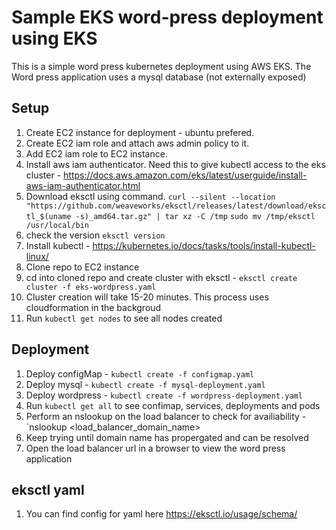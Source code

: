 # Sample EKS word-press deployment using EKS
This is a simple word press kubernetes deployment using AWS EKS. The Word press application uses a mysql database (not externally exposed)

## Setup
1. Create EC2 instance for deployment - ubuntu prefered.
2. Create EC2 iam role and attach aws admin policy to it.
3. Add EC2 iam role to EC2 instance.
4. Install aws iam authenticator. Need this to give kubectl access to the eks cluster - https://docs.aws.amazon.com/eks/latest/userguide/install-aws-iam-authenticator.html
5. Download eksctl using command.
    `curl --silent --location "https://github.com/weaveworks/eksctl/releases/latest/download/eksctl_$(uname -s)_amd64.tar.gz" | tar xz -C /tmp`
    `sudo mv /tmp/eksctl /usr/local/bin`
6. check the version
    `eksctl version`
7. Install kubectl - https://kubernetes.io/docs/tasks/tools/install-kubectl-linux/
8. Clone repo to EC2 instance
9. cd into cloned repo and create cluster with eksctl - `eksctl create cluster -f eks-wordpress.yaml`
10. Cluster creation will take 15-20 minutes. This process uses cloudformation in the backgroud
11. Run `kubectl get nodes` to see all nodes created

## Deployment
1. Deploy configMap - `kubectl create -f configmap.yaml`
2. Deploy mysql - `kubectl create -f mysql-deployment.yaml`
3. Deploy wordpress - `kubectl create -f wordpress-deployment.yaml`
4. Run `kubectl get all` to see confimap, services, deployments and pods
5. Perform an nslookup on the load balancer to check for availiability - `nslookup <load_balancer_domain_name>
6. Keep trying until domain name has propergated and can be resolved
7. Open the load balancer url in a browser to view the word press application


## eksctl yaml
1. You can find config for yaml here https://eksctl.io/usage/schema/

